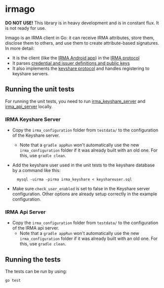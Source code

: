 irmago
======

**DO NOT USE!** This library is in heavy development and is in constant flux. It is not ready for use.

Irmago is an IRMA client in Go: it can receive IRMA attributes, store them, disclose them to others, and use them to create attribute-based signatures. In more detail:

 * It is the client (like the [IRMA Android app](https://github.com/credentials/irma_android_cardemu)) in the [IRMA protocol](https://credentials.github.io/protocols/irma-protocol/)
 * It parses [credential and issuer definitions and public keys](https://github.com/credentials/irma_configuration)
 * It also implements the [keyshare protocol](https://github.com/credentials/irma_keyshare_server) and handles registering to keyshare servers.


## Running the unit tests

For running the unit tests, you need to run [irma_keyshare_server](https://github.com/credentials/irma_keyshare_server) and [irma_api_server](https://github.com/credentials/irma_api_server) locally.

### IRMA Keyshare Server

- Copy the `irma_configuration` folder from `testdata/` to the configuration of the Keyshare server.
    - Note that a `gradle appRun` won't automatically use the new `irma_configuration` folder if it was already built with an old one. For this, use `gradle clean`.
- Add the keyshare user used in the unit tests to the keyshare database by a command like this:

        mysql -uirma -pirma irma_keyshare < keyshareuser.sql

- Make sure `check_user_enabled` is set to false in the Keyshare server configuration. Other options are already setup correctly in the example configuration.


### IRMA Api Server
- Copy the `irma_configuration` folder from `testdata/` to the configuration of the IRMA api server.
    - Note that a `gradle appRun` won't automatically use the new `irma_configuration` folder if it was already built with an old one. For this, use `gradle clean`.


## Running the tests
The tests can be run by using:

    go test

<!-- vim: set ts=4 sw=4: -->
